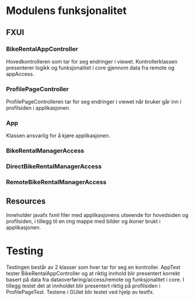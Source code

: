 # Modulens funksjonalitet

## FXUI

### BikeRentalAppController
Hovedkontrolleren som tar for seg endringer i viewet. Kontrollerklassen presenterer logikk og funksjonalitet i core gjennom data fra remote og appAccess.

### ProfilePageController
ProfilePageControlleren tar for seg endringer i viewet når bruker går inn i profilsiden i applikasjonen. 

### App
Klassen ansvarlig for å kjøre applikasjonen.

### BikeRentalManagerAccess


### DirectBikeRentalManagerAccess


### RemoteBikeRentalManagerAccess


## Resources
Inneholder javafx fxml filer med applikasjonens utseende for hovedsiden og profilsiden, i tillegg til en img mappe med bilder og ikoner brukt i applikasjonen.

# Testing
Testingen består av 2 klasser som hver tar for seg en kontroller. AppTest tester BikeRentalAppController og at riktig innhold blir presentert korrekt basert på data fra dataoverføring/access/remote og funksjonalitet i core. I tillegg testet det at innholdet blir presentert riktig på profilsiden i ProfilePageTest. Testene i GUIet blir testet ved hjelp av testfx.